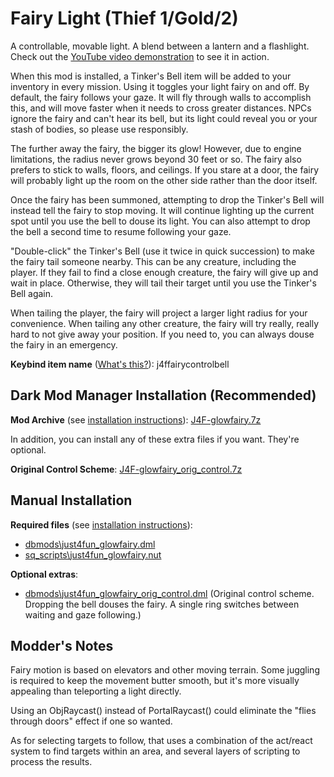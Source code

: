 # Fairy Light (Thief 1/Gold/2)

A controllable, movable light. A blend between a lantern and a flashlight. Check out the [YouTube video demonstration](https://youtu.be/w-Nmsh-dpBU) to see it in action.

When this mod is installed, a Tinker's Bell item will be added to your inventory in every mission. Using it toggles your light fairy on and off. By default, the fairy follows your gaze. It will fly through walls to accomplish this, and will move faster when it needs to cross greater distances. NPCs ignore the fairy and can't hear its bell, but its light could reveal you or your stash of bodies, so please use responsibly.

The further away the fairy, the bigger its glow! However, due to engine limitations, the radius never grows beyond 30 feet or so. The fairy also prefers to stick to walls, floors, and ceilings. If you stare at a door, the fairy will probably light up the room on the other side rather than the door itself.

Once the fairy has been summoned, attempting to drop the Tinker's Bell will instead tell the fairy to stop moving. It will continue lighting up the current spot until you use the bell to douse its light. You can also attempt to drop the bell a second time to resume following your gaze.

"Double-click" the Tinker's Bell (use it twice in quick succession) to make the fairy tail someone nearby. This can be any creature, including the player. If they fail to find a close enough creature, the fairy will give up and wait in place. Otherwise, they will tail their target until you use the Tinker's Bell again.

When tailing the player, the fairy will project a larger light radius for your convenience. When tailing any other creature, the fairy will try really, really hard to not give away your position. If you need to, you can always douse the fairy in an emergency.

**Keybind item name** ([What's this?](Keybinds.md)): j4ffairycontrolbell

## Dark Mod Manager Installation (Recommended)

**Mod Archive** (see [installation instructions](Installation%20and%20Removal.md)): [J4F-glowfairy.7z](https://github.com/saracoth/newdark-mods/releases/download/2.5/J4F-glowfairy.7z)

In addition, you can install any of these extra files if you want. They're optional.

**Original Control Scheme**: [J4F-glowfairy_orig_control.7z](https://github.com/saracoth/newdark-mods/releases/download/2.5/J4F-glowfairy_orig_control.7z)

## Manual Installation

**Required files** (see [installation instructions](Installation%20and%20Removal.md)):
* [dbmods\just4fun_glowfairy.dml](../dbmods/just4fun_glowfairy.dml?raw=1)
* [sq_scripts\just4fun_glowfairy.nut](../sq_scripts/just4fun_glowfairy.nut?raw=1)

**Optional extras**:
* [dbmods\just4fun_glowfairy_orig_control.dml](../dbmods/just4fun_glowfairy_orig_control.dml?raw=1) (Original control scheme. Dropping the bell douses the fairy. A single ring switches between waiting and gaze following.)

## Modder's Notes

Fairy motion is based on elevators and other moving terrain. Some juggling is required to keep the movement butter smooth, but it's more visually appealing than teleporting a light directly.

Using an ObjRaycast() instead of PortalRaycast() could eliminate the "flies through doors" effect if one so wanted.

As for selecting targets to follow, that uses a combination of the act/react system to find targets within an area, and several layers of scripting to process the results.